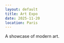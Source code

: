 ```yaml
---
layout: default
title: Art Expo
date: 2025-11-20
location: Paris
---
```


<p>A showcase of modern art.</p>

